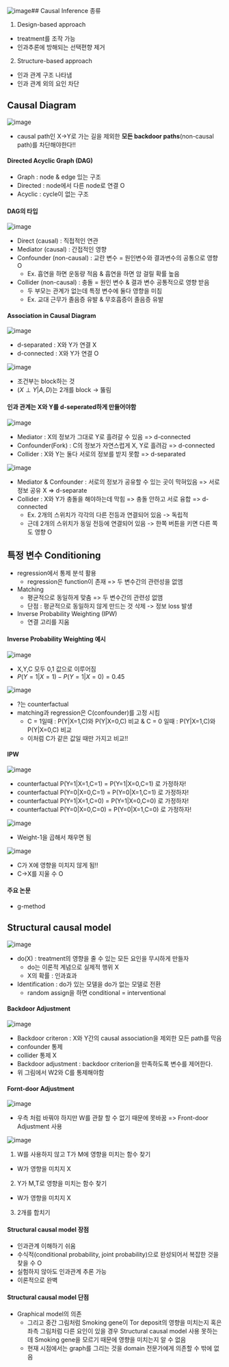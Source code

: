 ![image](https://github.com/hkyoo52/Causal-Inference/assets/63588046/769189a9-cc69-43ad-bb25-c952330a5435)## Causal Inference 종류
1. Design-based approach
* treatment를 조작 가능
* 인과추론에 방해되는 선택편향 제거
  
2. Structure-based approach
* 인과 관계 구조 나타냄
* 인과 관계 외의 요인 차단

## Causal Diagram

![image](https://github.com/hkyoo52/Causal-Inference/assets/63588046/8d9d1e47-d55d-46bc-a21e-59df532d4742)

* causal path인 X->Y로 가는 길을 제외한 **모든 backdoor paths**(non-causal path)를 차단해야한다!!
  
#### Directed Acyclic Graph (DAG)
* Graph : node & edge 있는 구조
* Directed : node에서 다른 node로 연결 O
* Acyclic : cycle이 없는 구조

#### DAG의 타입

![image](https://github.com/hkyoo52/Causal-Inference/assets/63588046/e244bee5-043a-4f8f-bac3-5305fef14ce6)

* Direct (causal) : 직접적인 연관
* Mediator (causal) : 간접적인 영향
* Confounder (non-causal) : 교란 변수 = 원인변수와 결과변수의 공통으로 영향 O
  * Ex. 흡연을 하면 운동량 적음 & 흡연을 하면 암 걸릴 확률 높음
* Collider (non-causal) : 충돌 = 원인 변수 & 결과 변수 공통적으로 영향 받음
  * 두 부모는 관계가 없는데 특정 변수에 둘다 영향을 미침
  * Ex. 교대 근무가 졸음증 유발 & 무호흡증이 졸음증 유발

#### Association in Causal Diagram

![image](https://github.com/hkyoo52/Causal-Inference/assets/63588046/16784526-2647-4236-9e00-315fc7b9dc11)

* d-separated : X와 Y가 연결 X
* d-connected : X와 Y가 연결 O


![image](https://github.com/hkyoo52/Causal-Inference/assets/63588046/dcc19cb4-8c19-41ea-9d3b-1287d1c0aac8)

* 조건부는 block하는 것
* $(X \perp Y|A,D)$는 2개를 block -> 뚫림

#### 인과 관계는 X와 Y를 d-seperated하게 만들어야함

![image](https://github.com/hkyoo52/Causal-Inference/assets/63588046/824080cd-7388-438c-9fc5-2eff22dcbd15)

* Mediator : X의 정보가 그대로 Y로 흘려갈 수 있음 => d-connected
* Confounder(Fork) : C의 정보가 자연스럽게 X, Y로 흘려감 => d-connected
* Collider : X와 Y는 둘다 서로의 정보를 받지 못함 => d-separated

![image](https://github.com/hkyoo52/Causal-Inference/assets/63588046/1f9d4cea-a3c4-45c4-8b44-42dca05aed6d)

* Mediator & Confounder : 서로의 정보가 공유할 수 있는 곳이 막혀있음 => 서로 정보 공유 X => d-separate
* Collider : X와 Y가 충돌을 해야하는데 막힘 => 충돌 안하고 서로 융합 => d-connected
  * Ex. 2개의 스위치가 각각의 다른 전등과 연결되어 있음 -> 독립적
  * 근데 2개의 스위치가 동일 전등에 연결되어 있음 -> 한쪽 버튼을 키면 다른 쪽도 영향 O


## 특정 변수 Conditioning
* regression에서 통제 분석 활용
  * regression은 function이 존재 => 두 변수간의 관련성을 없앰
* Matching
  * 평균적으로 동일하게 맞춤 => 두 변수간의 관련성 없앰
  * 단점 : 평균적으로 동일하지 않게 만드는 것 삭제 -> 정보 loss 발생
* Inverse Probability Weighting (IPW)
  * 연결 고리를 지움
#### Inverse Probability Weighting 예시

![image](https://github.com/hkyoo52/Causal-Inference/assets/63588046/ac001bf1-c4df-4a5b-9dea-69e1b497a5d0)

* X,Y,C 모두 0,1 값으로 이루어짐
* $P(Y=1|X=1)-P(Y=1|X=0) = 0.45$

![image](https://github.com/hkyoo52/Causal-Inference/assets/63588046/a857036c-b531-47e5-b0b1-11fff17158ed)

* ?는 counterfactual
* matching과 regression은 C(confounder)를 고정 시킴
  * C = 1일때 : P(Y|X=1,C)와 P(Y|X=0,C) 비교 & C = 0 일때 : P(Y|X=1,C)와 P(Y|X=0,C) 비교
  * 이처럼 C가 같은 값일 때만 가지고 비교!!
#### IPW

![image](https://github.com/hkyoo52/Causal-Inference/assets/63588046/a034c2b4-a568-4d5d-92cb-8d10d872a978)

* counterfactual P(Y=1|X=1,C=1) = P(Y=1|X=0,C=1) 로 가정하자!
* counterfactual P(Y=0|X=0,C=1) = P(Y=0|X=1,C=1) 로 가정하자!
* counterfactual P(Y=1|X=1,C=0) = P(Y=1|X=0,C=0) 로 가정하자!
* counterfactual P(Y=0|X=0,C=0) = P(Y=0|X=1,C=0) 로 가정하자!

![image](https://github.com/hkyoo52/Causal-Inference/assets/63588046/44cd2e32-69a2-46cf-aaf9-18fc882de189)

* Weight-1을 곱해서 채우면 됨

![image](https://github.com/hkyoo52/Causal-Inference/assets/63588046/fc9b76c8-0231-440a-9055-1e8c1d396f80)

* C가 X에 영향을 미치지 않게 됨!!
* C->X를 지울 수 O

#### 주요 논문
* g-method


## Structural causal model

![image](https://github.com/hkyoo52/Causal-Inference/assets/63588046/e14647aa-d72b-46e2-a6f6-ba08d5b2e1bb)


* do(X) : treatment의 영향을 줄 수 있는 모든 요인을 무시하게 만들자
  * do는 이론적 계념으로 실제적 행위 X
  * X의 확률 : 인과효과
* Identification : do가 있는 모델을 do가 없는 모델로 전환
  * random assign을 하면 conditional = interventional

#### Backdoor Adjustment

![image](https://github.com/hkyoo52/Causal-Inference/assets/63588046/25815ce8-2937-4fda-88df-c08958595cd1)

*  Backdoor criteron : X와 Y간의 causal association을 제외한 모든 path를 막음
  *  confounder 통제
  *  collider 통제 X
*  Backdoor adjustment : backdoor criterion을 만족하도록 변수를 제어한다.
  *  위 그림에서 W2와 C를 통제해야함

#### Fornt-door Adjustment
![image](https://github.com/hkyoo52/Causal-Inference/assets/63588046/2c79340b-bb11-4a9a-a62c-f5399407b23e)

* 우측 처럼 바꿔야 하지만 W를 관찰 할 수 없기 때문에 못바꿈 => Front-door Adjustment 사용

![image](https://github.com/hkyoo52/Causal-Inference/assets/63588046/fbd56977-7905-4934-b7a6-f47cc1090363)

1. W를 사용하지 않고 T가 M에 영향을 미치는 함수 찾기
  * W가 영향을 미치지 X 
2. Y가 M,T로 영향을 미치는 함수 찾기
  * W가 영향을 미치지 X
3. 2개를 합치기

#### Structural causal model 장점
* 인과관계 이해하기 쉬움
* 수식적(conditional probability, joint probability)으로 완성되어서 복잡한 것을 찾을 수 O
* 실험하지 않아도 인과관계 추론 가능
* 이론적으로 완벽

#### Structural causal model 단점
* Graphical model의 의존 
  * 그리고 중간 그림처럼 Smoking gene이 Tor deposit의 영향을 미치는지 혹은 좌측 그림처럼 다른 요인이 있을 경우 Structural causal model 사용 못하는데 Smoking gene을 모르기 때문에 영향을 미치는지 알 수 없음
  * 현재 시점에서는 graph를 그리는 것을 domain 전문가에게 의존할 수 밖에 없음
